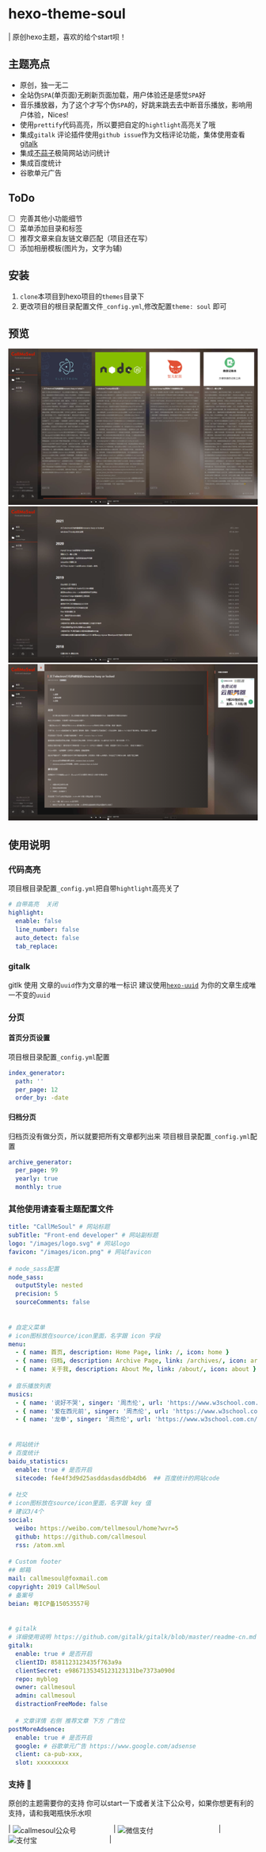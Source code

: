 # hexo-theme-soul

| 原创hexo主题，喜欢的给个start呗！


## 主题亮点
- 原创，独一无二
- 全站伪`SPA`(单页面)无刷新页面加载，用户体验还是感觉`SPA`好
- 音乐播放器，为了这个才写个伪`SPA`的，好跳来跳去去中断音乐播放，影响用户体验，Nices!
- 使用`prettify`代码高亮，所以要把自定的`hightlight`高亮关了哦
- 集成`gitalk` 评论插件使用`github issue`作为文档评论功能，集体使用查看[gitalk](https://github.com/gitalk/gitalk)
- 集成[不蒜子](http://busuanzi.ibruce.info/)极简网站访问统计
- 集成百度统计
- 谷歌单元广告

## ToDo
- [ ] 完善其他小功能细节
- [ ] 菜单添加目录和标签
- [ ] 推荐文章来自友链文章匹配（项目还在写）
- [ ] 添加相册模板(图片为，文字为辅)
## 安装
1. `clone`本项目到hexo项目的`themes`目录下
2. 更改项目的根目录配置文件`_config.yml`,修改配置`theme: soul` 即可


## 预览
![首页](./screenshot/index.png)
![archive](./screenshot/archive.png)
![post](./screenshot/post.png)

## 使用说明

### 代码高亮
项目根目录配置`_config.yml`把自带`hightlight`高亮关了
``` yml
# 自带高亮  关闭
highlight:
  enable: false
  line_number: false
  auto_detect: false
  tab_replace:
```

### gitalk
gitlk 使用 文章的`uuid`作为文章的唯一标识
建议使用[`hexo-uuid`](https://chekun.me/post/hexo-uuid/) 为你的文章生成唯一不变的`uuid`

### 分页
#### 首页分页设置
项目根目录配置`_config.yml`配置
``` yml
index_generator:
  path: ''
  per_page: 12
  order_by: -date
```

#### 归档分页
归档页没有做分页，所以就要把所有文章都列出来
项目根目录配置`_config.yml`配置
``` yml
archive_generator:
  per_page: 99
  yearly: true
  monthly: true
```



### 其他使用请查看主题配置文件
``` yml
title: "CallMeSoul" # 网站标题
subTitle: "Front-end developer" # 网站副标题
logo: "/images/logo.svg" # 网站logo
favicon: "/images/icon.png" # 网站favicon

# node_sass配置
node_sass: 
  outputStyle: nested
  precision: 5
  sourceComments: false


# 自定义菜单
# icon图标放在source/icon里面，名字跟 icon 字段
menu:
  - { name: 首页, description: Home Page, link: /, icon: home }
  - { name: 归档, description: Archive Page, link: /archives/, icon: archives }
  - { name: 关于我, description: About Me, link: /about/, icon: about }

# 音乐播放列表
musics:
  - { name: '说好不哭', singer: '周杰伦', url: 'https://www.w3school.com.cn/i/horse.ogg'}
  - { name: '爱在西元前', singer: '周杰伦', url: 'https://www.w3school.com.cn/i/horse.ogg'}
  - { name: '龙拳', singer: '周杰伦', url: 'https://www.w3school.com.cn/i/horse.ogg'}


# 网站统计
# 百度统计
baidu_statistics:
  enable: true # 是否开启
  sitecode: f4e4f3d9d25asddasdasddb4db6  ## 百度统计的网站code

# 社交
# icon图标放在source/icon里面，名字跟 key 值
# 建议3/4个
social:
  weibo: https://weibo.com/tellmesoul/home?wvr=5
  github: https://github.com/callmesoul
  rss: /atom.xml

# Custom footer
## 邮箱
mail: callmesoul@foxmail.com 
copyright: 2019 CallMeSoul
# 备案号
beian: 粤ICP备15053557号


# gitalk 
# 详细使用说明 https://github.com/gitalk/gitalk/blob/master/readme-cn.md
gitalk:
  enable: true # 是否开启
  clientID: 8581123123435f763a9a
  clientSecret: e9867135345123123131be7373a090d
  repo: myblog
  owner: callmesoul
  admin: callmesoul
  distractionFreeMode: false

  # 文章详情 右侧 推荐文章 下方 广告位
postMoreAdsence:
  enable: true # 是否开启
  google: # 谷歌单元广告 https://www.google.com/adsense
  client: ca-pub-xxx,
  slot: xxxxxxxxx
```

### 支持 &#x1F34E;
原创的主题需要你的支持
你可以start一下或者关注下公众号，如果你想更有利的支持，请和我喝瓶快乐水呗

| <img src="https://callmesoul-blog.oss-cn-shenzhen.aliyuncs.com/qrcode_for_callmesoul.jpg" width = "200" style="display: inline-block;" alt="callmesoul公众号" align=center /> | <img src="https://callmesoul-blog.oss-cn-shenzhen.aliyuncs.com/callmesoul_weixin_pay.png" width = "200" style="display: inline-block;" alt="微信支付" align=center /> | <img src="https://callmesoul-blog.oss-cn-shenzhen.aliyuncs.com/callmesou_ali_pay.jpg" width = "200" alt="支付宝" style="display: inline-block;" align=top /> |